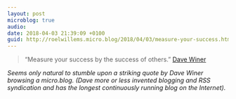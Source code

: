 ```yaml
---
layout: post
microblog: true
audio: 
date: 2018-04-03 21:39:09 +0100
guid: http://roelwillems.micro.blog/2018/04/03/measure-your-success.html
---
```

> “Measure your success by the success of others.” [Dave Winer](http://scripting.com/2018/01/09/215812.html#a220039)

_Seems only natural to stumble upon a striking quote by Dave Winer browsing a micro.blog. (Dave more or less invented blogging and RSS syndication and has the longest continuously running blog on the Internet)._
